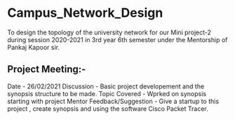 # Campus_Network_Design 
To design the topology of the university network for our Mini project-2 during session 2020-2021 in 3rd year 6th semester under the Mentorship of Pankaj Kapoor sir.
## Project Meeting:-
Date - 26/02/2021
Discussion - Basic project developement and the synopsis structure to be made.
Topic Covered - Wprked on synopsis starting with project
Mentor Feedback/Suggestion - Give a startup to this project , create synopsis and using the software Cisco Packet Tracer.

